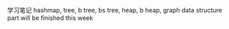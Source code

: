 学习笔记
hashmap, tree, b tree, bs tree, heap, b heap, graph
data structure part will be finished this week
